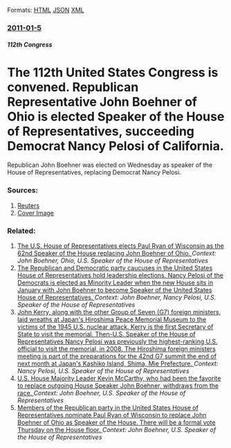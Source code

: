 
Formats: [HTML](/news/2011/01/5/the-112th-united-states-congress-is-convened-republican-representative-john-boehner-of-ohio-is-elected-speaker-of-the-house-of-representati.html)  [JSON](/news/2011/01/5/the-112th-united-states-congress-is-convened-republican-representative-john-boehner-of-ohio-is-elected-speaker-of-the-house-of-representati.json)  [XML](/news/2011/01/5/the-112th-united-states-congress-is-convened-republican-representative-john-boehner-of-ohio-is-elected-speaker-of-the-house-of-representati.xml)  

### [2011-01-5](/news/2011/01/5/index.md)

##### 112th Congress
# The 112th United States Congress is convened. Republican Representative John Boehner of Ohio is elected Speaker of the House of Representatives, succeeding Democrat Nancy Pelosi of California. 

Republican John Boehner was elected on Wednesday as speaker of the House of Representatives, replacing Democrat Nancy Pelosi.


### Sources:

1. [Reuters](https://www.reuters.com/article/idUSTRE70445T20110105)
1. [Cover Image](https://s4.reutersmedia.net/resources/r/?m=02&d=20110105&t=2&i=296730958&w=&fh=545px&fw=&ll=&pl=&sq=&r=2011-01-05T192358Z_01_BTRE7041HW100_RTROPTP_0_USA-CONGRESS)

### Related:

1. [The U.S. House of Representatives elects Paul Ryan of Wisconsin as the 62nd Speaker of the House replacing John Boehner of Ohio. ](/news/2015/10/29/the-u-s-house-of-representatives-elects-paul-ryan-of-wisconsin-as-the-62nd-speaker-of-the-house-replacing-john-boehner-of-ohio.md) _Context: John Boehner, Ohio, U.S. Speaker of the House of Representatives_
2. [The Republican and Democratic party caucuses in the United States House of Representatives hold leadership elections. Nancy Pelosi of the Democrats is elected as Minority Leader when the new House sits in January with John Boehner to become Speaker of the United States House of Representatives. ](/news/2010/11/17/the-republican-and-democratic-party-caucuses-in-the-united-states-house-of-representatives-hold-leadership-elections-nancy-pelosi-of-the-de.md) _Context: John Boehner, Nancy Pelosi, U.S. Speaker of the House of Representatives_
3. [John Kerry, along with the other Group of Seven (G7) foreign ministers, laid wreaths at Japan's Hiroshima Peace Memorial Museum to the victims of the 1945 U.S. nuclear attack. Kerry is the first Secretary of State to visit the memorial. Then-U.S. Speaker of the House of Representatives Nancy Pelosi was previously the highest-ranking U.S. official to visit the memorial, in 2008. The Hiroshima foreign ministers meeting is part of the preparations for the 42nd G7 summit the end of next month at Japan's Kashiko Island, Shima, Mie Prefecture. ](/news/2016/04/11/john-kerry-along-with-the-other-group-of-seven-g7-foreign-ministers-laid-wreaths-at-japan-s-hiroshima-peace-memorial-museum-to-the-victi.md) _Context: Nancy Pelosi, U.S. Speaker of the House of Representatives_
4. [ U.S. House Majority Leader Kevin McCarthy, who had been the favorite to replace outgoing House Speaker John Boehner, withdraws from the race. ](/news/2015/10/8/u-s-house-majority-leader-kevin-mccarthy-who-had-been-the-favorite-to-replace-outgoing-house-speaker-john-boehner-withdraws-from-the-rac.md) _Context: John Boehner, U.S. Speaker of the House of Representatives_
5. [Members of the Republican party in the United States House of Representatives nominate Paul Ryan of Wisconsin to replace John Boehner of Ohio as Speaker of the House. There will be a formal vote Thursday on the House floor. ](/news/2015/10/28/members-of-the-republican-party-in-the-united-states-house-of-representatives-nominate-paul-ryan-of-wisconsin-to-replace-john-boehner-of-ohi.md) _Context: John Boehner, U.S. Speaker of the House of Representatives_
